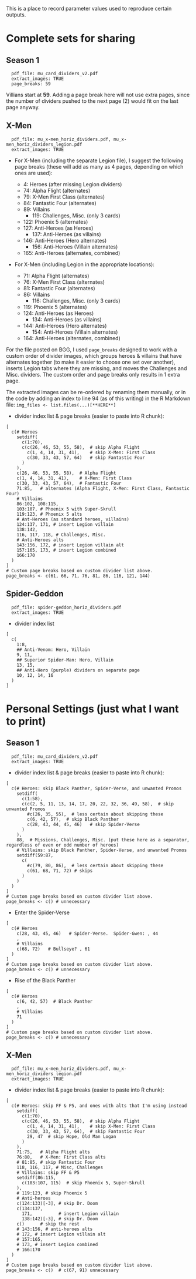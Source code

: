 This is a place to record parameter values used to reproduce certain outputs.

# Complete sets for sharing

## Season 1 

```
  pdf_file: mu_card_dividers_v2.pdf
  extract_images: TRUE
  page_breaks: 59
```

Villians start at **59**.  Adding a page break here will not use extra pages, since the number of dividers pushed to the next page (2) would fit on the last page anyway.

## X-Men

```
  pdf_file: mu_x-men_horiz_dividers.pdf, mu_x-men_horiz_dividers_legion.pdf
  extract_images: TRUE
```

+ For X-Men (including the separate Legion file), I suggest the following page breaks (these will add as many as 4 pages, depending on which ones are used):

    - 4: Heroes (after missing Legion dividers)
    - 74: Alpha Flight (alternates)
    - 79: X-Men First Class (alternates)
    - 84: Fantastic Four (alternates)
    - 89: Villains
      - 119: Challenges, Misc. (only 3 cards)
    - 122: Phoenix 5 (alternates)
    - 127: Anti-Heroes (as Heroes)
      - 137: Anti-Heroes (as villains)
    - 146: Anti-Heroes (Hero alternates)
      - 156: Anti-Heroes (Villain alternates)
    - 165: Anti-Heroes (alternates, combined)

+ For X-Men (including Legion in the appropriate locations):

    - 71: Alpha Flight (alternates)
    - 76: X-Men First Class (alternates)
    - 81: Fantastic Four (alternates)
    - 86: Villains
      - 116: Challenges, Misc. (only 3 cards)
    - 119: Phoenix 5 (alternates)
    - 124: Anti-Heroes (as Heroes)
      - 134: Anti-Heroes (as villains)
    - 144: Anti-Heroes (Hero alternates)
      - 154: Anti-Heroes (Villain alternates)
    - 164: Anti-Heroes (alternates, combined)


For the file posted on BGG, I used `page_breaks` designed to work with a custom order of divider images, which groups heroes & villains that have alternates together (to make it easier to choose one set over another), inserts Legion tabs where they are missing, and moves the Challenges and Misc. dividers.  The custom order and page breaks only results in 1 extra page.  

The extracted images can be re-ordered by renaming them manually, or in the code by adding an index to line 94 (as of this writing) in the R Markdown file: `img_files <- list.files(...)[**HERE**]`

* divider index list & page breaks (easier to paste into R chunk): 
```
[
  c(# Heroes
    setdiff(
      c(1:70),
      c(c(26, 46, 53, 55, 58),  # skip Alpha Flight
        c(1, 4, 14, 31, 41),    # skip X-Men: First Class
        c(30, 33, 43, 57, 64)   # skip Fantastic Four
      )
    ),
    c(26, 46, 53, 55, 58),  # Alpha Flight
    c(1, 4, 14, 31, 41),    # X-Men: First Class
    c(30, 33, 43, 57, 64),  # Fantastic Four
    71:85,   # alternates (Alpha Flight, X-Men: First Class, Fantastic Four)
    # Villains
    86:102, 108:115,
    103:107, # Phoenix 5 with Super-Skrull
    119:123, # Phoenix 5 alts
    # Ant-Heroes (as standard heroes, villains)
    124:137, 171, # insert Legion villain
    138:142,
    116, 117, 118, # Challenges, Misc.
    # Anti-Heroes alts
    143:156, 172, # insert Legion villain alt
    157:165, 173, # insert Legion combined
    166:170
  )
]
# Custom page breaks based on custom divider list above.
page_breaks <- c(61, 66, 71, 76, 81, 86, 116, 121, 144)
```

## Spider-Geddon

```
  pdf_file: spider-geddon_horiz_dividers.pdf
  extract_images: TRUE
```

* divider index list
```
[
  c(
    1:8,
    ## Anti-Venom: Hero, Villain
    9, 11,
    ## Superior Spider-Man: Hero, Villain
    13, 15,
    ## Anti-Hero (purple) dividers on separate page
    10, 12, 14, 16
  )
]
```



# Personal Settings (just what I want to print)

## Season 1 

```
  pdf_file: mu_card_dividers_v2.pdf
  extract_images: TRUE
```

* divider index list & page breaks (easier to paste into R chunk): 
```
[
  c(# Heroes: skip Black Panther, Spider-Verse, and unwanted Promos
    setdiff(
      c(1:58),
      c(c(2, 5, 11, 13, 14, 17, 20, 22, 32, 36, 49, 58),  # skip unwanted Promos
        #c(26, 35, 55),  # less certain about skipping these
        c(6, 42, 57),  # skip Black Panther
        c(28, 43, 44, 45, 46)   # skip Spider-Verse
      )
    ),
    88,  # Missions, Challenges, Misc. (put these here as a separator, regardless of even or odd number of heroes)
    # Villains: skip Black Panther, Spider-Verse, and unwanted Promos
    setdiff(59:87, 
      c(
        #c(79, 80, 86),  # less certain about skipping these
        c(61, 68, 71, 72) # skips
      )
    )
  )
]
# Custom page breaks based on custom divider list above.
page_breaks <- c() # unnecessary
```

* Enter the Spider-Verse
```
[
  c(# Heroes
    c(28, 43, 45, 46)   # Spider-Verse.  Spider-Gwen: , 44
    ,
    # Villains
    c(68, 72)   # Bullseye? , 61
  )
]
# Custom page breaks based on custom divider list above.
page_breaks <- c() # unnecessary
```


* Rise of the Black Panther
```
[
  c(# Heroes
    c(6, 42, 57)  # Black Panther
    ,
    # Villains
    71
  )
]
# Custom page breaks based on custom divider list above.
page_breaks <- c() # unnecessary
```


 
## X-Men

```
  pdf_file: mu_x-men_horiz_dividers.pdf, mu_x-men_horiz_dividers_legion.pdf
  extract_images: TRUE
```

* divider index list & page breaks (easier to paste into R chunk): 
```
[
  c(# Heroes: skip FF & P5, and ones with alts that I'm using instead
    setdiff(
      c(1:70),
      c(c(26, 46, 53, 55, 58),  # skip Alpha Flight
        c(1, 4, 14, 31, 41),    # skip X-Men: First Class
        c(30, 33, 43, 57, 64),  # skip Fantastic Four
        29, 47  # skip Hope, Old Man Logan
      )
    ),
    71:75,   # Alpha Flight alts
    76:80,   # X-Men: First Class alts
    # 81:85, # skip Fantastic Four
    118, 116, 117, # Misc, Challenges
    # Villains: skip FF & P5
    setdiff(86:115, 
      c(103:107, 115)  # skip Phoenix 5, Super-Skrull
    ),  
    # 119:123, # skip Phoenix 5
    # Anti-heroes
    c(124:133)[-3], # skip Dr. Doom
    c(134:137, 
      171,          # insert Legion villain
      138:142)[-3], # skip Dr. Doom
    c()      # skip the rest
    # 143:156, # anti-heroes alts
    # 172, # insert Legion villain alt
    # 157:165, 
    # 173, # insert Legion combined
    # 166:170
  )
]
# Custom page breaks based on custom divider list above.
page_breaks <- c()  # c(67, 91) unnecessary
```


